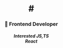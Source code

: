 <h1 align="center">#

<h3 align="center">🚀 Frontend Developer</h3>
<div align="center">

<h5>Interested JS,TS
 <br/>
 React
 <br/>
 <h5/>
























